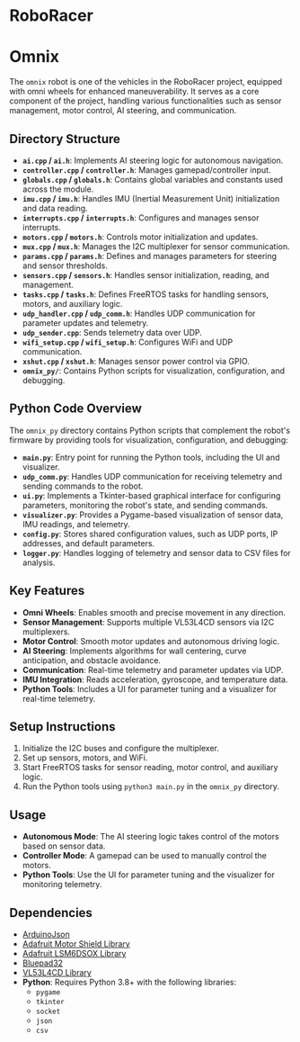 # RoboRacer

# Omnix

The `omnix` robot is one of the vehicles in the RoboRacer project, equipped with omni wheels for enhanced maneuverability. It serves as a core component of the project, handling various functionalities such as sensor management, motor control, AI steering, and communication.

## Directory Structure

- **`ai.cpp` / `ai.h`**: Implements AI steering logic for autonomous navigation.
- **`controller.cpp` / `controller.h`**: Manages gamepad/controller input.
- **`globals.cpp` / `globals.h`**: Contains global variables and constants used across the module.
- **`imu.cpp` / `imu.h`**: Handles IMU (Inertial Measurement Unit) initialization and data reading.
- **`interrupts.cpp` / `interrupts.h`**: Configures and manages sensor interrupts.
- **`motors.cpp` / `motors.h`**: Controls motor initialization and updates.
- **`mux.cpp` / `mux.h`**: Manages the I2C multiplexer for sensor communication.
- **`params.cpp` / `params.h`**: Defines and manages parameters for steering and sensor thresholds.
- **`sensors.cpp` / `sensors.h`**: Handles sensor initialization, reading, and management.
- **`tasks.cpp` / `tasks.h`**: Defines FreeRTOS tasks for handling sensors, motors, and auxiliary logic.
- **`udp_handler.cpp` / `udp_comm.h`**: Handles UDP communication for parameter updates and telemetry.
- **`udp_sender.cpp`**: Sends telemetry data over UDP.
- **`wifi_setup.cpp` / `wifi_setup.h`**: Configures WiFi and UDP communication.
- **`xshut.cpp` / `xshut.h`**: Manages sensor power control via GPIO.
- **`omnix_py/`**: Contains Python scripts for visualization, configuration, and debugging.

## Python Code Overview

The `omnix_py` directory contains Python scripts that complement the robot's firmware by providing tools for visualization, configuration, and debugging:

- **`main.py`**: Entry point for running the Python tools, including the UI and visualizer.
- **`udp_comm.py`**: Handles UDP communication for receiving telemetry and sending commands to the robot.
- **`ui.py`**: Implements a Tkinter-based graphical interface for configuring parameters, monitoring the robot's state, and sending commands.
- **`visualizer.py`**: Provides a Pygame-based visualization of sensor data, IMU readings, and telemetry.
- **`config.py`**: Stores shared configuration values, such as UDP ports, IP addresses, and default parameters.
- **`logger.py`**: Handles logging of telemetry and sensor data to CSV files for analysis.

## Key Features

- **Omni Wheels**: Enables smooth and precise movement in any direction.
- **Sensor Management**: Supports multiple VL53L4CD sensors via I2C multiplexers.
- **Motor Control**: Smooth motor updates and autonomous driving logic.
- **AI Steering**: Implements algorithms for wall centering, curve anticipation, and obstacle avoidance.
- **Communication**: Real-time telemetry and parameter updates via UDP.
- **IMU Integration**: Reads acceleration, gyroscope, and temperature data.
- **Python Tools**: Includes a UI for parameter tuning and a visualizer for real-time telemetry.

## Setup Instructions

1. Initialize the I2C buses and configure the multiplexer.
2. Set up sensors, motors, and WiFi.
3. Start FreeRTOS tasks for sensor reading, motor control, and auxiliary logic.
4. Run the Python tools using `python3 main.py` in the `omnix_py` directory.

## Usage

- **Autonomous Mode**: The AI steering logic takes control of the motors based on sensor data.
- **Controller Mode**: A gamepad can be used to manually control the motors.
- **Python Tools**: Use the UI for parameter tuning and the visualizer for monitoring telemetry.

## Dependencies

- [ArduinoJson](https://arduinojson.org/)
- [Adafruit Motor Shield Library](https://github.com/adafruit/Adafruit_Motor_Shield_V2_Library)
- [Adafruit LSM6DSOX Library](https://github.com/adafruit/Adafruit_LSM6DSOX)
- [Bluepad32](https://github.com/ricardoquesada/Bluepad32)
- [VL53L4CD Library](https://github.com/stm32duino/VL53L4CD)
- **Python**: Requires Python 3.8+ with the following libraries:
  - `pygame`
  - `tkinter`
  - `socket`
  - `json`
  - `csv`
